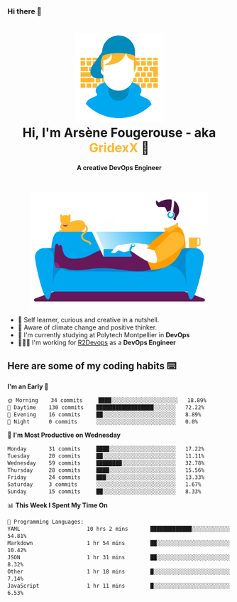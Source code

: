 ### Hi there 👋

<!--
**GridexX/gridexx** is a ✨ _special_ ✨ repository because its `README.md` (this file) appears on your GitHub profile.

Here are some ideas to get you started:

- 🔭 I’m currently working on ...
- 🌱 I’m currently learning ...
- 👯 I’m looking to collaborate on ...
- 🤔 I’m looking for help with ...
- 💬 Ask me about ...
- 📫 How to reach me: ...
- 😄 Pronouns: ...
- ⚡ Fun fact: ...
-->


<!-- Header -->
<h1 align="center">
  <img src="./images/user_profile.png" width="200">
  <br>
  Hi, I'm Arsène Fougerouse - aka <span style="color:#ffb72e">GridexX</span> 👋
</h1>


<p align="center">
  <b>A creative DevOps Engineer </b>
</p>
<br/>
<p align="center">
  <img src="./images/man_couch.png" width="400">
</p>

- 🎨 Self learner, curious and creative in a nutshell. 
- 🌱 Aware of climate change and positive thinker.
- 📕 I'm currently studying at Polytech Montpellier in **DevOps**
- 👨🏻‍💻 I'm working for [R2Devops](https://r2devops.io) as a **DevOps Engineer**


## Here are some of my coding habits ⌨️

<!-- Add a section about tech and Ops stack
  Like this one : https://github.com/Xanthus58#-tech-stack
-->
<!--START_SECTION:waka-->
**I'm an Early 🐤** 

```text
🌞 Morning    34 commits     ████░░░░░░░░░░░░░░░░░░░░░   18.89% 
🌆 Daytime    130 commits    ██████████████████░░░░░░░   72.22% 
🌃 Evening    16 commits     ██░░░░░░░░░░░░░░░░░░░░░░░   8.89% 
🌙 Night      0 commits      ░░░░░░░░░░░░░░░░░░░░░░░░░   0.0%

```
📅 **I'm Most Productive on Wednesday** 

```text
Monday       31 commits     ████░░░░░░░░░░░░░░░░░░░░░   17.22% 
Tuesday      20 commits     ██░░░░░░░░░░░░░░░░░░░░░░░   11.11% 
Wednesday    59 commits     ████████░░░░░░░░░░░░░░░░░   32.78% 
Thursday     28 commits     ████░░░░░░░░░░░░░░░░░░░░░   15.56% 
Friday       24 commits     ███░░░░░░░░░░░░░░░░░░░░░░   13.33% 
Saturday     3 commits      ░░░░░░░░░░░░░░░░░░░░░░░░░   1.67% 
Sunday       15 commits     ██░░░░░░░░░░░░░░░░░░░░░░░   8.33%

```


📊 **This Week I Spent My Time On** 

```text
💬 Programming Languages: 
YAML                     10 hrs 2 mins       █████████████░░░░░░░░░░░░   54.81% 
Markdown                 1 hr 54 mins        ██░░░░░░░░░░░░░░░░░░░░░░░   10.42% 
JSON                     1 hr 31 mins        ██░░░░░░░░░░░░░░░░░░░░░░░   8.32% 
Other                    1 hr 18 mins        █░░░░░░░░░░░░░░░░░░░░░░░░   7.14% 
JavaScript               1 hr 11 mins        █░░░░░░░░░░░░░░░░░░░░░░░░   6.53%

```


<!--END_SECTION:waka-->
